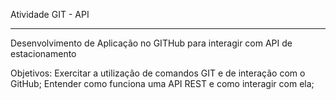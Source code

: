 Atividade GIT - API

---------------------

Desenvolvimento de Aplicação no GITHub para interagir com API de estacionamento

Objetivos:
Exercitar a utilização de comandos GIT e de interação com o GitHub;
Entender como funciona uma API REST e como interagir com ela;